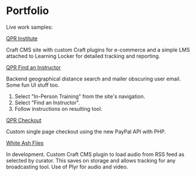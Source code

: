 # Portfolio
Live work samples:

[QPR Institute](https://qprinstitute.com)

Craft CMS site with custom Craft plugins for e-commerce and a simple LMS attached to Learning Locker for detailed tracking and reporting.

[QPR Find an Instructor](https://qprinstitute.com)

Backend geographical distance search and mailer obscuring user email. Some fun UI stuff too.
1. Select "In-Person Training" from the site's navigation.
2. Select "Find an Instructor".
3. Follow instructions on resulting tool.

[QPR Checkout](http://qprinstitute.com/store)

Custom single page checkout using the new PayPal API with PHP.


[White Ash Flies](http://138.68.27.130/)

In development. Custom Craft CMS plugin to load audio from RSS feed as selected by curator. This saves on storage and allows tracking for any broadcasting tool. Use of Plyr for audio and video.
